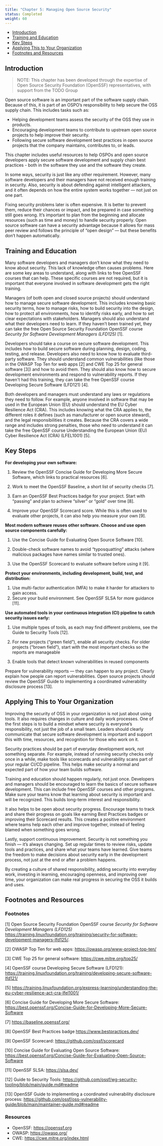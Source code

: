 ```yaml
---
title: "Chapter 5: Managing Open Source Security"
status: Completed
weight: 60
---
```


- [Introduction](#introduction)
- [Training and Education](#training-and-education)
- [Key Steps](#key-steps)
- [Applying This to Your Organization](#applying-this-to-your-organization)
- [Footnotes and Resources](#footnotes-and-resources)

## Introduction

> NOTE: This chapter has been developed through the expertise of Open Source Security Foundation (OpenSSF) representatives, with support from the TODO Group

Open source software is an important part of the software supply chain. Because of this, it is part of an OSPO’s responsibility to help secure the OSS supply chain. This includes tasks such as:

- Helping development teams assess the security of the OSS they use in products.
- Encouraging development teams to contribute to upstream open source projects to help improve their security.
- Following secure software development best practices in open source projects that the company maintains, contributes to, or leads.

This chapter includes useful resources to help OSPOs and open source developers apply secure software development and supply chain best practices - both in the software they use and the software they create.

In some ways, security is just like any other requirement. However, many software developers and their managers have not received enough training in security. Also, security is about defending against intelligent attackers, and it often depends on how the entire system works together — not just on one part.

Fixing security problems later is often expensive. It is better to prevent them, reduce their chances or impact, and be prepared in case something still goes wrong. It’s important to plan from the beginning and allocate resources (such as time and money) to handle security properly. Open source software can have a security advantage because it allows for mass peer review and follows the principle of “open design” — but these benefits don’t happen automatically.


## Training and Education

Many software developers and managers don’t know what they need to know about security. This lack of knowledge often causes problems. Here are some key areas to understand, along with links to free OpenSSF courses that can help. These specific courses are not required, but it is important that everyone involved in software development gets the right training.

Managers (of both open and closed source projects) should understand how to manage secure software development. This includes knowing basic security terms, how to manage risks, how to build security into the design, how to protect all environments, how to identify risks early, and how to set clear expectations with stakeholders. Managers should also understand what their developers need to learn. If they haven’t been trained yet, they can take the free Open Source Security Foundation OpenSSF course *Security for Software Development Managers (LFD125)* [1].

Developers should take a course on secure software development. This includes how to build secure software during planning, design, coding, testing, and release. Developers also need to know how to evaluate third-party software. They should understand common vulnerabilities (like those in the OWASP Top Ten for web apps [2] and CWE Top 25 for general software [3]) and how to avoid them. They should also know how to secure development environments and respond to vulnerability reports. If they haven't had this training, they can take the free OpenSSF course Developing Secure Software (LFD121) [4].

Both developers and managers must understand any laws or regulations they need to follow. For example, anyone involved in software that may be used in the European Union (EU) should understand the EU Cyber Resilience Act (CRA). This includes knowing what the CRA applies to, the different roles it defines (such as manufacturer or open source steward), and the legal responsibilities it creates. Because the CRA covers a wide range and includes strong penalties, those who need to understand it can take the free OpenSSF course Understanding the European Union (EU) Cyber Resilience Act (CRA) (LFEL1001) [5].

## Key Steps

**For developing your own software:**

1. Review the OpenSSF Concise Guide for Developing More Secure Software, which links to practical resources [6].

1. Work to meet the OpenSSF Baseline, a short list of security checks [7].

1. Earn an OpenSSF Best Practices badge for your project. Start with “passing” and plan to achieve “silver” or “gold” over time [8].

1. Improve your OpenSSF Scorecard score. While this is often used to evaluate other projects, it can also help you measure your own [9].

**Most modern software reuses other software. Choose and use open source components carefully:**

1. Use the Concise Guide for Evaluating Open Source Software [10].

1. Double-check software names to avoid “typosquatting” attacks (where malicious packages have names similar to trusted ones).

1. Use the OpenSSF Scorecard to evaluate software before using it [9].


**Protect your environments, including development, build, test, and distribution:**

1. Use multi-factor authentication (MFA) to make it harder for attackers to gain access.
1. Secure your build environment. See OpenSSF SLSA for more guidance [11].

**Use automated tools in your continuous integration (CI) pipeline to catch security issues early:**

1. Use multiple types of tools, as each may find different problems, see the Guide to Security Tools [12].

1. For new projects (“green field”), enable all security checks. For older projects (“brown field”), start with the most important checks so the reports are manageable

1. Enable tools that detect known vulnerabilities in reused components

Prepare for vulnerability reports — they can happen to any project. Clearly explain how people can report vulnerabilities. Open source projects should review the OpenSSF Guide to implementing a coordinated vulnerability disclosure process [13].

## Applying This to Your Organization
Improving the security of OSS in your organization is not just about using tools. It also requires changes in culture and daily work processes. One of the first steps is to build a mindset where security is everyone’s responsibility, not just the job of a small team. Leaders should clearly communicate that secure software development is important and support this with time, resources, and recognition for those who work on it.

Security practices should be part of everyday development work, not something separate. For example, instead of running security checks only once in a while, make tools like scorecards and vulnerability scans part of your regular CI/CD pipeline. This helps make security a normal and expected part of how your team builds software.

Training and education should happen regularly, not just once. Developers and managers should be encouraged to learn the basics of secure software development. This can include free OpenSSF courses and other programs. Make sure your teams know that learning about security is important and will be recognized. This builds long-term interest and responsibility.

It also helps to be open about security progress. Encourage teams to track and share their progress on goals like earning Best Practices badges or improving their Scorecard results. This creates a positive environment where teams help each other and improve together, instead of feeling blamed when something goes wrong.

Lastly, support continuous improvement. Security is not something you finish — it’s always changing. Set up regular times to review risks, update tools and practices, and share what your teams have learned. Give teams the freedom to make decisions about security early in the development process, not just at the end or after a problem happens.

By creating a culture of shared responsibility, adding security into everyday work, investing in learning, encouraging openness, and improving over time, your organization can make real progress in securing the OSS it builds and uses.


## Footnotes and Resources

### Footnotes
[1] Open Source Security Foundation OpenSSF course *Security for Software Development Managers (LFD125)*
 https://training.linuxfoundation.org/training/security-for-software-development-managers-lfd125/.

[2] OWASP Top Ten for web apps: https://owasp.org/www-project-top-ten/

[3] CWE Top 25 for general software: https://cwe.mitre.org/top25/

[4] OpenSSF course Developing Secure Software (LFD121): https://training.linuxfoundation.org/training/developing-secure-software-lfd121/

[5] https://training.linuxfoundation.org/express-learning/understanding-the-eu-cyber-resilience-act-cra-lfel1001/ 

[6] Concise Guide for Developing More Secure Software: https://best.openssf.org/Concise-Guide-for-Developing-More-Secure-Software

[7] https://baseline.openssf.org/

[8] OpenSSF Best Practices badge https://www.bestpractices.dev/

[9] OpenSSF Scorecard: https://github.com/ossf/scorecard 

[10] Concise Guide for Evaluating Open Source Software: https://best.openssf.org/Concise-Guide-for-Evaluating-Open-Source-Software

[11] OpenSSF SLSA: https://slsa.dev/

[12] Guide to Security Tools: https://github.com/ossf/wg-security-tooling/blob/main/guide.md#readme

[13] OpenSSF Guide to implementing a coordinated vulnerability disclosure process:
https://github.com/ossf/oss-vulnerability-guide/blob/main/maintainer-guide.md#readme

### Resources
- OpenSSF: https://openssf.org
- OWASP: https://owasp.org/
- CWE: https://cwe.mitre.org/index.html
